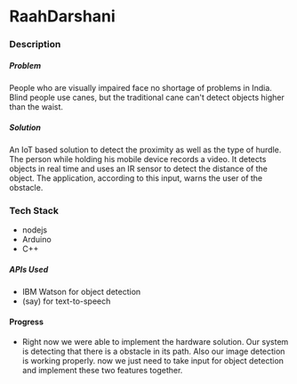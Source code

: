 # RaahDarshani

### Description
##### Problem
People who are visually impaired face no shortage of problems in India. Blind people use canes, but the traditional cane can't detect objects higher than the waist.
##### Solution
An IoT based solution to detect the proximity as well as the type of hurdle. The person while holding his mobile device records a video. It detects objects in real time and uses an IR sensor to detect the distance of the object. The application, according to this input, warns the user of the obstacle.
### Tech Stack
* nodejs
* Arduino
* C++
##### APIs Used
* IBM Watson for object detection
* (say) for text-to-speech
#### Progress
* Right now we were able to implement the hardware solution. Our system is detecting that there is a obstacle in its path. Also our image detection is working properly. now we just need to take input for object detection and implement these two features together.
